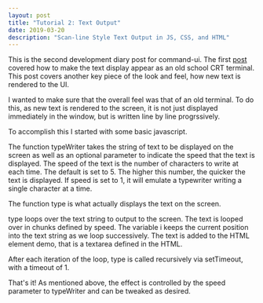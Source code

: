 ```yaml
---
layout: post
title: "Tutorial 2: Text Output"
date: 2019-03-20
description: "Scan-line Style Text Output in JS, CSS, and HTML"
---
```


This is the second development diary post for command-ui. The first [post](https://benjamib.github.io/blog/2019/03/07/test-post-launch) covered how to make the text display appear as an old school CRT terminal. This post covers another key piece of the look and feel, how new text is rendered to the UI. 

I wanted to make sure that the overall feel was that of an old terminal. To do this, as new text is rendered to the screen, it is not just displayed immediately in the window, but is written line by line progrssively.

To accomplish this I started with some basic javascript. 

<script src="https://gist.github.com/benjamib/ac64930d2e90f08e3fdbf067cb673a7d.js"></script>

The function typeWriter takes the string of text to be displayed on the screen as well as an optional parameter to indicate the speed that the text is displayed. The speed of the text is the number of characters to write at each time. The default is set to 5. The higher this number, the quicker the text is displayed. If speed is set to 1, it will emulate a typewriter writing a single character at a time. 

The function type is what actually displays the text on the screen.

<script src="https://gist.github.com/benjamib/9336c76d8f5ca71633757efc99e73914.js"></script>

type loops over the text string to output to the screen. The text is looped over in chunks defined by speed. The variable i keeps the current position into the text string as we loop successively. The text is added to the HTML element demo, that is a textarea defined in the HTML. 

After each iteration of the loop, type is called recursively via setTimeout, with a timeout of 1. 

That's it! As mentioned above, the effect is controlled by the speed parameter to typeWriter and can be tweaked as desired.
